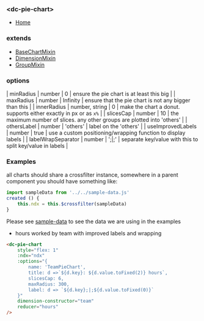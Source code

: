 ### \<dc-pie-chart>
- [Home]('https://github.com/geodav-tech/vue-dcjs#available-components')

### extends
- [BaseChartMixin](../../mixins#base-chart)
- [DimensionMixin](../../mixins/#dimension)
- [GroupMixin](../../mixins/#group)

### options
| minRadius | number | 0 | ensure the pie chart is at least this big |
| maxRadius | number | Infinity | ensure that the pie chart is not any bigger than this |
| innerRadius | number, string | 0 | make the chart a donut. supports either exactly in px or as `x%` | 
| slicesCap | number | 10 | the maximum number of slices. any other groups are plotted into 'others' |
| othersLabel | number | 'others' | label on the 'others' |
| useImprovedLabels | number | true | use a custom positioning/wrapping function to display labels |
| labelWrapSeparator | number | ';|;' | separate key/value with this to split key/value in labels |

### Examples
all charts should share a crossfilter instance, somewhere in a parent component you should have something like:
```javascript
import sampleData from '../../sample-data.js'
created () {
	this.ndx = this.$crossfilter(sampleData)
}
```
Please see [sample-data](../../sample-data.js) to see the data we are using in the examples

- hours worked by team with improved labels and wrapping
```html
<dc-pie-chart
	style="flex: 1"
	:ndx="ndx"
	:options="{
		name: 'TeamPieChart',
		title: d =>`${d.key}: ${d.value.toFixed(2)} hours`,
		slicesCap: 6,
		maxRadius: 300,
		label: d => `${d.key};|;${d.value.toFixed(0)}`
	}"
	dimension-constructor="team"
	reducer="hours"
/>
```
